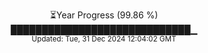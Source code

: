 <p align="center">
⏳Year Progress (99.86 %)<br>
█████████████████████████████▁ <br>
<sub>Updated: Tue, 31 Dec 2024 12:04:02 GMT</sub>
</p>

